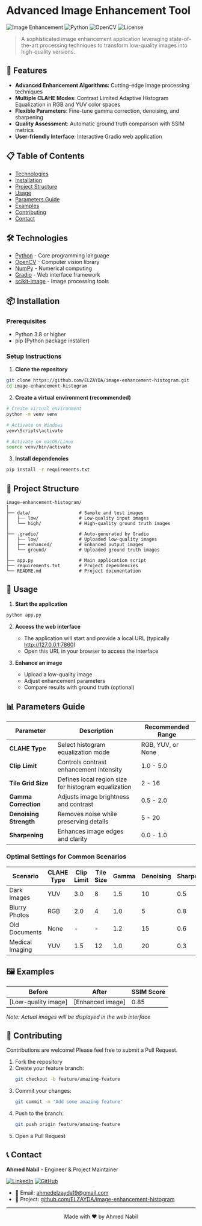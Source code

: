 # Advanced Image Enhancement Tool

![Image Enhancement](https://img.shields.io/badge/Image-Enhancement-blue)
![Python](https://img.shields.io/badge/Python-3.8+-yellow)
![OpenCV](https://img.shields.io/badge/OpenCV-4.5+-green)
![License](https://img.shields.io/badge/License-MIT-lightgrey)

> A sophisticated image enhancement application leveraging state-of-the-art processing techniques to transform low-quality images into high-quality versions.

## 🌟 Features

- **Advanced Enhancement Algorithms**: Cutting-edge image processing techniques
- **Multiple CLAHE Modes**: Contrast Limited Adaptive Histogram Equalization in RGB and YUV color spaces
- **Flexible Parameters**: Fine-tune gamma correction, denoising, and sharpening
- **Quality Assessment**: Automatic ground truth comparison with SSIM metrics
- **User-friendly Interface**: Interactive Gradio web application

## 📋 Table of Contents

- [Technologies](#-technologies)
- [Installation](#-installation)
- [Project Structure](#-project-structure)
- [Usage](#-usage)
- [Parameters Guide](#-parameters-guide)
- [Examples](#-examples)
- [Contributing](#-contributing)
- [Contact](#-contact)

## 🛠️ Technologies

- [Python](https://www.python.org/) - Core programming language
- [OpenCV](https://opencv.org/) - Computer vision library
- [NumPy](https://numpy.org/) - Numerical computing
- [Gradio](https://gradio.app/) - Web interface framework
- [scikit-image](https://scikit-image.org/) - Image processing tools

## 📦 Installation

### Prerequisites

- Python 3.8 or higher
- pip (Python package installer)

### Setup Instructions

1. **Clone the repository**

```bash
git clone https://github.com/ELZAYDA/image-enhancement-histogram.git
cd image-enhancement-histogram
```

2. **Create a virtual environment (recommended)**

```bash
# Create virtual environment
python -m venv venv

# Activate on Windows
venv\Scripts\activate

# Activate on macOS/Linux
source venv/bin/activate
```

3. **Install dependencies**

```bash
pip install -r requirements.txt
```

## 📁 Project Structure

```
image-enhancement-histogram/
│
├── data/                  # Sample and test images
│   ├── low/               # Low-quality input images
│   └── high/              # High-quality ground truth images
│
├── .gradio/               # Auto-generated by Gradio
│   ├── low/               # Uploaded low-quality images
│   ├── enhanced/          # Enhanced output images
│   └── ground/            # Uploaded ground truth images
│
├── app.py                 # Main application script
├── requirements.txt       # Project dependencies
└── README.md              # Project documentation
```

## 🚀 Usage

1. **Start the application**

```bash
python app.py
```

2. **Access the web interface**
   - The application will start and provide a local URL (typically http://127.0.0.1:7860)
   - Open this URL in your browser to access the interface

3. **Enhance an image**
   - Upload a low-quality image
   - Adjust enhancement parameters
   - Compare results with ground truth (optional)

## 📊 Parameters Guide

| Parameter | Description | Recommended Range |
|-----------|-------------|------------------|
| **CLAHE Type** | Select histogram equalization mode | RGB, YUV, or None |
| **Clip Limit** | Controls contrast enhancement intensity | 1.0 - 5.0 |
| **Tile Grid Size** | Defines local region size for histogram equalization | 2 - 16 |
| **Gamma Correction** | Adjusts image brightness and contrast | 0.5 - 2.0 |
| **Denoising Strength** | Removes noise while preserving details | 5 - 20 |
| **Sharpening** | Enhances image edges and clarity | 0.0 - 1.0 |

### Optimal Settings for Common Scenarios

| Scenario | CLAHE Type | Clip Limit | Tile Size | Gamma | Denoising | Sharpening |
|----------|------------|------------|-----------|-------|-----------|------------|
| Dark Images | YUV | 3.0 | 8 | 1.5 | 10 | 0.5 |
| Blurry Photos | RGB | 2.0 | 4 | 1.0 | 5 | 0.8 |
| Old Documents | None | - | - | 1.2 | 15 | 0.6 |
| Medical Imaging | YUV | 1.5 | 12 | 1.0 | 20 | 0.3 |

## 🖼️ Examples

| Before | After | SSIM Score |
|--------|-------|------------|
| [Low-quality image] | [Enhanced image] | 0.85 |

*Note: Actual images will be displayed in the web interface*

## 🤝 Contributing

Contributions are welcome! Please feel free to submit a Pull Request.

1. Fork the repository
2. Create your feature branch:
   ```bash
   git checkout -b feature/amazing-feature
   ```
3. Commit your changes:
   ```bash
   git commit -m 'Add some amazing feature'
   ```
4. Push to the branch:
   ```bash
   git push origin feature/amazing-feature
   ```
5. Open a Pull Request

## 📞 Contact

**Ahmed Nabil** - Engineer & Project Maintainer

[![LinkedIn](https://img.shields.io/badge/LinkedIn-Connect-blue)](https://www.linkedin.com/in/ahmed-nabil-452762293/) 
[![GitHub](https://img.shields.io/badge/GitHub-Follow-black)](https://github.com/ELZAYDA)

- 📧 Email: ahmedelzayda19@gmail.com
- 🔗 Project: [github.com/ELZAYDA/image-enhancement-histogram](https://github.com/ELZAYDA/image-enhancement-histogram)

---

<p align="center">
  Made with ❤️ by Ahmed Nabil
</p>
